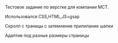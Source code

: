 Тестовое задание по верстке для компании МСТ. 

Использовался СSS,HTML,JS+gsap

Скролл с траницы с затемнение  прилипание шапки

Адаптив под разные размеры страницы 
